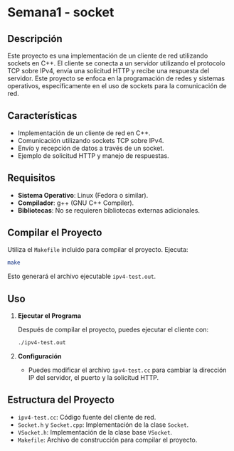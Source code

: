 # Semana1 - socket

## Descripción

Este proyecto es una implementación de un cliente de red utilizando sockets en C++. El cliente se conecta a un servidor utilizando el protocolo TCP sobre IPv4, envía una solicitud HTTP y recibe una respuesta del servidor. Este proyecto se enfoca en la programación de redes y sistemas operativos, específicamente en el uso de sockets para la comunicación de red.

## Características

- Implementación de un cliente de red en C++.
- Comunicación utilizando sockets TCP sobre IPv4.
- Envío y recepción de datos a través de un socket.
- Ejemplo de solicitud HTTP y manejo de respuestas.

## Requisitos

- **Sistema Operativo**: Linux (Fedora o similar).
- **Compilador**: g++ (GNU C++ Compiler).
- **Bibliotecas**: No se requieren bibliotecas externas adicionales.

## Compilar el Proyecto

   Utiliza el `Makefile` incluido para compilar el proyecto. Ejecuta:

   ```bash
   make
   ```

   Esto generará el archivo ejecutable `ipv4-test.out`.

## Uso

   1. **Ejecutar el Programa**

      Después de compilar el proyecto, puedes ejecutar el cliente con:

      ```bash
      ./ipv4-test.out
      ```

   2. **Configuración**

      - Puedes modificar el archivo `ipv4-test.cc` para cambiar la dirección IP del servidor, el puerto y la solicitud HTTP.

## Estructura del Proyecto

- `ipv4-test.cc`: Código fuente del cliente de red.
- `Socket.h` y `Socket.cpp`: Implementación de la clase `Socket`.
- `VSocket.h`: Implementación de la clase base `VSocket`.
- `Makefile`: Archivo de construcción para compilar el proyecto.
